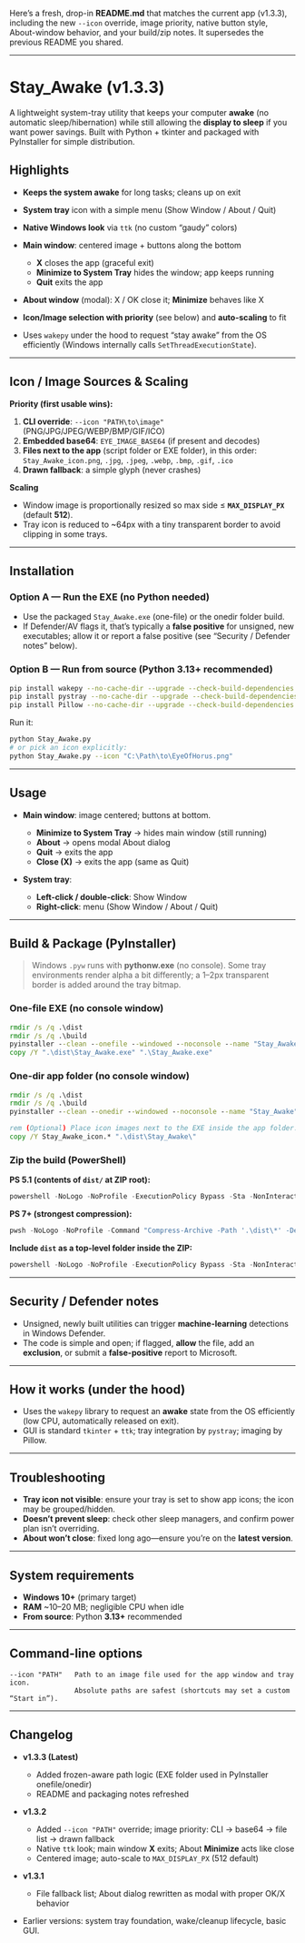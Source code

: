 Here’s a fresh, drop-in **README.md** that matches the current app (v1.3.3), including the new `--icon` override, image priority, native button style, About-window behavior, and your build/zip notes. It supersedes the previous README you shared.&#x20;

---

# Stay\_Awake (v1.3.3)

A lightweight system-tray utility that keeps your computer **awake** (no automatic sleep/hibernation) while still allowing the **display to sleep** if you want power savings. Built with Python + tkinter and packaged with PyInstaller for simple distribution.

## Highlights

* **Keeps the system awake** for long tasks; cleans up on exit
* **System tray** icon with a simple menu (Show Window / About / Quit)
* **Native Windows look** via `ttk` (no custom “gaudy” colors)
* **Main window**: centered image + buttons along the bottom

  * **X** closes the app (graceful exit)
  * **Minimize to System Tray** hides the window; app keeps running
  * **Quit** exits the app
* **About window** (modal): X / OK close it; **Minimize** behaves like X
* **Icon/Image selection with priority** (see below) and **auto-scaling** to fit
* Uses `wakepy` under the hood to request “stay awake” from the OS efficiently (Windows internally calls `SetThreadExecutionState`).&#x20;

---

## Icon / Image Sources & Scaling

**Priority (first usable wins):**

1. **CLI override**: `--icon "PATH\to\image"` (PNG/JPG/JPEG/WEBP/BMP/GIF/ICO)
2. **Embedded base64**: `EYE_IMAGE_BASE64` (if present and decodes)
3. **Files next to the app** (script folder or EXE folder), in this order:
   `Stay_Awake_icon.png`, `.jpg`, `.jpeg`, `.webp`, `.bmp`, `.gif`, `.ico`
4. **Drawn fallback**: a simple glyph (never crashes)

**Scaling**

* Window image is proportionally resized so max side ≤ **`MAX_DISPLAY_PX`** (default **512**).
* Tray icon is reduced to \~64px with a tiny transparent border to avoid clipping in some trays.

---

## Installation

### Option A — Run the EXE (no Python needed)

* Use the packaged `Stay_Awake.exe` (one-file) or the onedir folder build.
* If Defender/AV flags it, that’s typically a **false positive** for unsigned, new executables; allow it or report a false positive (see “Security / Defender notes” below).&#x20;

### Option B — Run from source (Python 3.13+ recommended)

```bash
pip install wakepy --no-cache-dir --upgrade --check-build-dependencies --upgrade-strategy eager --verbose
pip install pystray --no-cache-dir --upgrade --check-build-dependencies --upgrade-strategy eager --verbose
pip install Pillow --no-cache-dir --upgrade --check-build-dependencies --upgrade-strategy eager --verbose
```

Run it:

```bash
python Stay_Awake.py
# or pick an icon explicitly:
python Stay_Awake.py --icon "C:\Path\to\EyeOfHorus.png"
```

---

## Usage

* **Main window**: image centered; buttons at bottom.

  * **Minimize to System Tray** → hides main window (still running)
  * **About** → opens modal About dialog
  * **Quit** → exits the app
  * **Close (X)** → exits the app (same as Quit)
* **System tray**:

  * **Left-click / double-click**: Show Window
  * **Right-click**: menu (Show Window / About / Quit)

---

## Build & Package (PyInstaller)

> Windows `.pyw` runs with **pythonw\.exe** (no console). Some tray environments render alpha a bit differently; a 1–2px transparent border is added around the tray bitmap.

### One-file EXE (no console window)

```bat
rmdir /s /q .\dist
rmdir /s /q .\build
pyinstaller --clean --onefile --windowed --noconsole --name "Stay_Awake" Stay_Awake.py
copy /Y ".\dist\Stay_Awake.exe" ".\Stay_Awake.exe"
```

### One-dir app folder (no console window)

```bat
rmdir /s /q .\dist
rmdir /s /q .\build
pyinstaller --clean --onedir --windowed --noconsole --name "Stay_Awake" Stay_Awake.py

rem (Optional) Place icon images next to the EXE inside the app folder:
copy /Y Stay_Awake_icon.* ".\dist\Stay_Awake\"
```

### Zip the build (PowerShell)

**PS 5.1 (contents of `dist/` at ZIP root):**

```powershell
powershell -NoLogo -NoProfile -ExecutionPolicy Bypass -Sta -NonInteractive -WindowStyle Hidden -Command "Compress-Archive -Path '.\dist\*' -DestinationPath '.\Stay_Awake.zip' -Force -CompressionLevel Optimal"
```

**PS 7+ (strongest compression):**

```powershell
pwsh -NoLogo -NoProfile -Command "Compress-Archive -Path '.\dist\*' -DestinationPath '.\Stay_Awake.zip' -Force -CompressionLevel SmallestSize"
```

**Include `dist` as a top-level folder inside the ZIP:**

```powershell
powershell -NoLogo -NoProfile -ExecutionPolicy Bypass -Sta -NonInteractive -WindowStyle Hidden -Command "Compress-Archive -Path '.\dist' -DestinationPath '.\Stay_Awake.zip' -Force -CompressionLevel Optimal"
```

---

## Security / Defender notes

* Unsigned, newly built utilities can trigger **machine-learning** detections in Windows Defender.
* The code is simple and open; if flagged, **allow** the file, add an **exclusion**, or submit a **false-positive** report to Microsoft.&#x20;

---

## How it works (under the hood)

* Uses the `wakepy` library to request an **awake** state from the OS efficiently (low CPU, automatically released on exit).
* GUI is standard `tkinter` + `ttk`; tray integration by `pystray`; imaging by Pillow.&#x20;

---

## Troubleshooting

* **Tray icon not visible**: ensure your tray is set to show app icons; the icon may be grouped/hidden.&#x20;
* **Doesn’t prevent sleep**: check other sleep managers, and confirm power plan isn’t overriding.
* **About won’t close**: fixed long ago—ensure you’re on the **latest version**.&#x20;

---

## System requirements

* **Windows 10+** (primary target)
* **RAM** \~10–20 MB; negligible CPU when idle
* **From source**: Python **3.13+** recommended

---

## Command-line options

```
--icon "PATH"   Path to an image file used for the app window and tray icon.
                Absolute paths are safest (shortcuts may set a custom “Start in”).
```

---

## Changelog

* **v1.3.3 (Latest)**

  * Added frozen-aware path logic (EXE folder used in PyInstaller onefile/onedir)
  * README and packaging notes refreshed
* **v1.3.2**

  * Added `--icon "PATH"` override; image priority: CLI → base64 → file list → drawn fallback
  * Native `ttk` look; main window **X** exits; About **Minimize** acts like close
  * Centered image; auto-scale to `MAX_DISPLAY_PX` (512 default)
* **v1.3.1**

  * File fallback list; About dialog rewritten as modal with proper OK/X behavior
* Earlier versions: system tray foundation, wake/cleanup lifecycle, basic GUI.&#x20;

